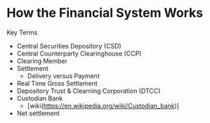 # How the Financial System Works

Key Terms

* Central Securities Depository (CSD)
* Central Counterparty Clearinghouse (CCP)
* Clearing Member
* Settlement
	* Delivery versus Payment
* Real Time Gross Settlement
* Depository Trust & Clearning Corporation (DTCC)
* Custodian Bank
	* [wiki(https://en.wikipedia.org/wiki/Custodian_bank)]
* Net settlement
